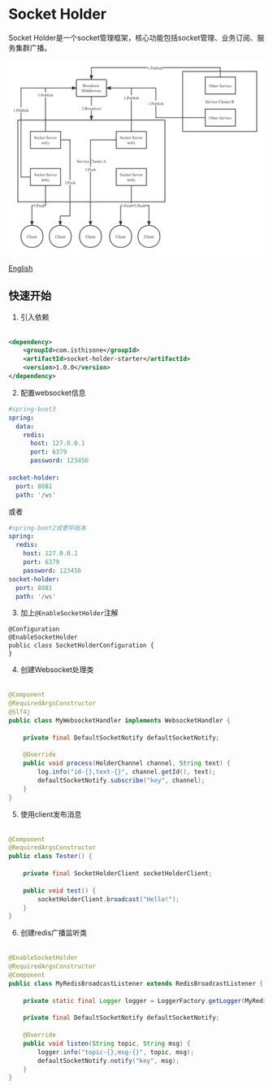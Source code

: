# Socket Holder

Socket Holder是一个socket管理框架，核心功能包括socket管理、业务订阅、服务集群广播。

![socket-holder.jpg](docs/images/socket_holder_architecture.jpg)

[English](README.md)

## 快速开始

1. 引入依赖

```xml

<dependency>
    <groupId>com.isthisone</groupId>
    <artifactId>socket-holder-starter</artifactId>
    <version>1.0.0</version>
</dependency>
```

2. 配置websocket信息

```yml
#spring-boot3
spring:
  data:
    redis:
      host: 127.0.0.1
      port: 6379
      password: 123456

socket-holder:
  port: 8081
  path: '/ws'
```

或者

```yaml 
#spring-boot2或更早版本
spring:
  redis:
    host: 127.0.0.1
    port: 6379
    password: 123456
socket-holder:
  port: 8081
  path: '/ws'
``` 

3. 加上`@EnableSocketHolder`注解

```text
@Configuration
@EnableSocketHolder
public class SocketHolderConfiguration {
}
```

4. 创建Websocket处理类

```java

@Component
@RequiredArgsConstructor
@Slf4j
public class MyWebsocketHandler implements WebsocketHandler {

    private final DefaultSocketNotify defaultSocketNotify;

    @Override
    public void process(HolderChannel channel, String text) {
        log.info("id-{},text-{}", channel.getId(), text);
        defaultSocketNotify.subscribe("key", channel);
    }
}
```

5. 使用client发布消息

```java

@Component
@RequiredArgsConstructor
public class Tester() {

    private final SocketHolderClient socketHolderClient;

    public void test() {
        socketHolderClient.broadcast("Hello!");
    }
}
```

6. 创建redis广播监听类

```java

@EnableSocketHolder
@RequiredArgsConstructor
@Component
public class MyRedisBroadcastListener extends RedisBroadcastListener {

    private static final Logger logger = LoggerFactory.getLogger(MyRedisBroadcastListener.class);

    private final DefaultSocketNotify defaultSocketNotify;

    @Override
    public void listen(String topic, String msg) {
        logger.info("topic-{},msg-{}", topic, msg);
        defaultSocketNotify.notify("key", msg);
    }
}
```


